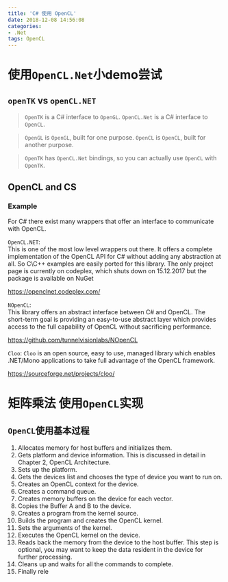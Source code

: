 ```yaml
---
title: 'C# 使用 OpenCL'
date: 2018-12-08 14:56:08
categories:
- .Net
tags: OpenCL
---
```


# 使用`OpenCL.Net`小demo尝试

## `openTK` vs `openCL.NET`

>`OpenTK` is a C# interface to `OpenGL`. `OpenCL.Net` is a C# interface to `OpenCL`.

>`OpenGL` is `OpenGL`, built for one purpose. `OpenCL` is `OpenCL`, built for another purpose.

>`OpenTK` has `OpenCL.Net` bindings, so you can actually use `OpenCL` with `OpenTK`.

## OpenCL and CS

### Example

For C# there exist many wrappers that offer an interface to communicate with OpenCL.

`OpenCL.NET`:  
This is one of the most low level wrappers out there. It offers a complete implementation of the OpenCL API for C# without adding any abstraction at all. So C\C++ examples are easily ported for this library. The only project page is currently on codeplex, which shuts down on 15.12.2017 but the package is available on NuGet

<https://openclnet.codeplex.com/>

`NOpenCL`:  
This library offers an abstract interface between C# and OpenCL.
The short-term goal is providing an easy-to-use abstract layer which provides access to the full capability of OpenCL without sacrificing performance.

<https://github.com/tunnelvisionlabs/NOpenCL>

`Cloo`:
`Cloo` is an open source, easy to use, managed library which enables .NET/Mono applications to take full advantage of the OpenCL framework.

<https://sourceforge.net/projects/cloo/>

# 矩阵乘法 使用`OpenCL`实现

## `OpenCL`使用基本过程

1. Allocates memory for host buffers and initializes them.
2. Gets platform and device information. This is discussed in detail in Chapter 2, OpenCL Architecture.
3. Sets up the platform.
4. Gets the devices list and chooses the type of device you want to run on.
5. Creates an OpenCL context for the device.
6. Creates a command queue.
7. Creates memory buffers on the device for each vector.
8. Copies the Buffer A and B to the device.
9. Creates a program from the kernel source.
10. Builds the program and creates the OpenCL kernel.
11. Sets the arguments of the kernel.
12. Executes the OpenCL kernel on the device.
13. Reads back the memory from the device to the host buffer. This step is optional, you may want to keep the data resident in the device for further processing.
14. Cleans up and waits for all the commands to complete.
15. Finally rele